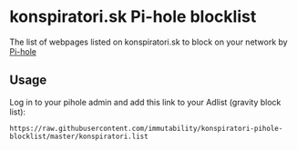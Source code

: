 # konspiratori.sk Pi-hole blocklist

The list of webpages listed on konspiratori.sk to block on your network by [Pi-hole](https://pi-hole.net)

## Usage

Log in to your pihole admin and add this link to your Adlist (gravity block list):
```
https://raw.githubusercontent.com/immutability/konspiratori-pihole-blocklist/master/konspiratori.list
```
